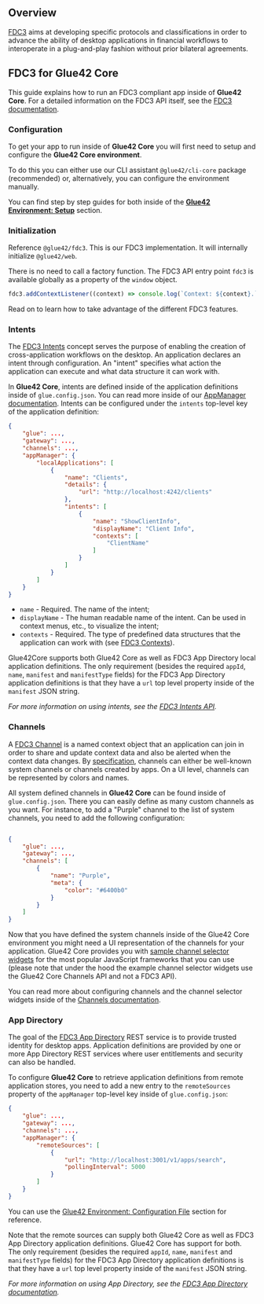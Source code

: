 ## Overview

[FDC3](https://fdc3.finos.org/) aims at developing specific protocols and classifications in order to advance the ability of desktop applications in financial workflows to interoperate in a plug-and-play fashion without prior bilateral agreements.

## FDC3 for Glue42 Core

This guide explains how to run an FDC3 compliant app inside of **Glue42 Core**. For a detailed information on the FDC3 API itself, see the [FDC3 documentation](https://fdc3.finos.org/docs/next/api/overview).

### Configuration

To get your app to run inside of **Glue42 Core** you will first need to setup and configure the **Glue42 Core environment**.

To do this you can either use our CLI assistant `@glue42/cli-core` package (recommended) or, alternatively, you can configure the environment manually.

You can find step by step guides for both inside of the [**Glue42 Environment: Setup**](../../core-concepts/environment/setup/index.html) section.

### Initialization

Reference `@glue42/fdc3`. This is our FDC3 implementation. It will internally initialize `@glue42/web`.

There is no need to call a factory function. The FDC3 API entry point `fdc3` is available globally as a property of the `window` object.

```javascript
fdc3.addContextListener((context) => console.log(`Context: ${context}.`));
```

Read on to learn how to take advantage of the different FDC3 features.

### Intents

The [FDC3 Intents](https://fdc3.finos.org/docs/next/intents/overview) concept serves the purpose of enabling the creation of cross-application workflows on the desktop. An application declares an intent through configuration. An "intent" specifies what action the application can execute and what data structure it can work with.

In **Glue42 Core**, intents are defined inside of the application definitions inside of `glue.config.json`.
You can read more inside of our [AppManager documentation](../application-management/index.html#enabling_application_management-application_definitions). Intents can be configured under the `intents` top-level key of the application definition:

```json
{
    "glue": ...,
    "gateway": ...,
    "channels": ...,
    "appManager": {
        "localApplications": [
            {
                "name": "Clients",
                "details": {
                    "url": "http://localhost:4242/clients"
                },
                "intents": [
                    {
                        "name": "ShowClientInfo",
                        "displayName": "Client Info",
                        "contexts": [
                            "ClientName"
                        ]
                    }
                ]
            }
        ]
    }
}
```

- `name` - Required. The name of the intent;
- `displayName` - The human readable name of the intent. Can be used in context menus, etc., to visualize the intent;
- `contexts` - Required. The type of predefined data structures that the application can work with (see [FDC3 Contexts](https://fdc3.finos.org/docs/next/context/overview)).

Glue42Core supports both Glue42 Core as well as FDC3 App Directory local application definitions. The only requirement (besides the required `appId`, `name`, `manifest` and `manifestType` fields) for the FDC3 App Directory application definitions is that they have a `url` top level property inside of the `manifest` JSON string.

*For more information on using intents, see the [FDC3 Intents API](https://fdc3.finos.org/docs/next/intents/overview).*

### Channels

A [FDC3 Channel](https://fdc3.finos.org/docs/next/api/ref/Channel) is a named context object that an application can join in order to share and update context data and also be alerted when the context data changes. By [specification](https://fdc3.finos.org/docs/next/api/spec#context-channels), channels can either be well-known system channels or channels created by apps. On a UI level, channels can be represented by colors and names.

All system defined channels in **Glue42 Core** can be found inside of `glue.config.json`. There you can easily define as many custom channels as you want. For instance, to add a "Purple" channel to the list of system channels, you need to add the following configuration:

```json

{
    "glue": ...,
    "gateway": ...,
    "channels": [
        {
            "name": "Purple",
            "meta": {
                "color": "#6400b0"
            }
        }
    ]
}
```

Now that you have defined the system channels inside of the Glue42 Core environment you might need a UI representation of the channels for your application. Glue42 Core provides you with [sample channel selector widgets](../channels/index.html#channel_selector_ui) for the most popular JavaScript frameworks that you can use (please note that under the hood the example channel selector widgets use the Glue42 Core Channels API and not a FDC3 API).

You can read more about configuring channels and the channel selector widgets inside of the [Channels documentation](../channels/index.html).

### App Directory

The goal of the [FDC3 App Directory](https://fdc3.finos.org/docs/next/app-directory/overview) REST service is to provide trusted identity for desktop apps. Application definitions are provided by one or more App Directory REST services where user entitlements and security can also be handled.

To configure **Glue42 Core** to retrieve application definitions from remote application stores, you need to add a new entry to the `remoteSources` property of the `appManager` top-level key inside of `glue.config.json`:

```json
{
    "glue": ...,
    "gateway": ...,
    "channels": ...,
    "appManager": {
        "remoteSources": [
            {
                "url": "http://localhost:3001/v1/apps/search",
                "pollingInterval": 5000
            }
        ]
    }
}
```

You can use the [Glue42 Environment: Configuration File](../../core-concepts/environment/overview/index.html#configuration_file) section for reference.

Note that the remote sources can supply both Glue42 Core as well as FDC3 App Directory application definitions. Glue42 Core has support for both. The only requirement (besides the required `appId`, `name`, `manifest` and `manifestType` fields) for the FDC3 App Directory application definitions is that they have a `url` top level property inside of the `manifest` JSON string.

*For more information on using App Directory, see the [FDC3 App Directory documentation](https://fdc3.finos.org/docs/next/app-directory/overview).*
